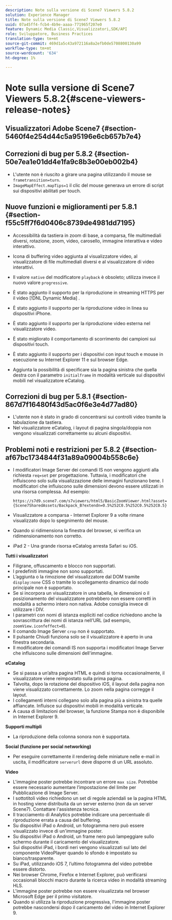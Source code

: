 ```yaml
---
description: Note sulla versione di Scene7 Viewers 5.8.2
solution: Experience Manager
title: Note sulla versione di Scene7 Viewers 5.8.2
uuid: 07a45ff4-fcb4-4b9e-aaaa-771965f207e0
feature: Dynamic Media Classic,Visualizzatori,SDK/API
role: Sviluppatore, Business Practices
translation-type: tm+mt
source-git-commit: 469d1a5c43a972116a8a2efb0de5708800130a99
workflow-type: tm+mt
source-wordcount: '634'
ht-degree: 1%

---
```



# Note sulla versione di Scene7 Viewers 5.8.2{#scene-viewers-release-notes}

## Visualizzatori Adobe Scene7 {#section-5460f4e254d44c5a95196e6cb657b7e4}

## Correzioni di bug per 5.8.2 {#section-50e7ea1e01dd4e1fa9c8b3e00eb002b4}

* L&#39;utente non è riuscito a girare una pagina utilizzando il mouse se `frametransition=turn`.
* `ImageMapEffect.mapTips=1` il clic del mouse generava un errore di script sui dispositivi abilitati per touch.

## Nuove funzioni e miglioramenti per 5.8.1 {#section-f55c5ff7f6d0406c8739de4981dd7195}

* Accessibilità da tastiera in zoom di base, a comparsa, file multimediali diversi, rotazione, zoom, video, carosello, immagine interattiva e video interattivo.
* Icona di buffering video aggiunta al visualizzatore video, al visualizzatore di file multimediali diversi e al visualizzatore di video interattivi.
* Il valore `native` del modificatore `playback` è obsoleto; utilizza invece il nuovo valore `progressive`.

* È stato aggiunto il supporto per la riproduzione in streaming HTTPS per il video [!DNL Dynamic Media] .
* È stato aggiunto il supporto per la riproduzione video in linea su dispositivi iPhone.
* È stato aggiunto il supporto per la riproduzione video esterna nel visualizzatore video.
* È stato migliorato il comportamento di scorrimento dei campioni sui dispositivi touch.
* È stato aggiunto il supporto per i dispositivi con input touch e mouse in esecuzione su Internet Explorer 11 e sul browser Edge.
* Aggiunta la possibilità di specificare sia la pagina sinistra che quella destra con il parametro `initialframe` in modalità verticale sui dispositivi mobili nel visualizzatore eCatalog.

## Correzioni di bug per 5.8.1 {#section-867d7f16480f43d5ac0f6e3e4d77ad80}

* L&#39;utente non è stato in grado di concentrarsi sui controlli video tramite la tabulazione da tastiera.
* Nel visualizzatore eCatalog, i layout di pagina singola/doppia non vengono visualizzati correttamente su alcuni dispositivi.

## Problemi noti e restrizioni per 5.8.2 {#section-af67bc1734844f31a89a09004b558c6e}

* I modificatori Image Server dei comandi IS non vengono aggiunti alla richiesta `req=set` per progettazione. Tuttavia, i modificatori che influiscono solo sulla visualizzazione delle immagini funzionano bene. I modificatori che influiscono sulle dimensioni devono essere utilizzati in una risorsa complessa. Ad esempio:

   `https://s7d9.scene7.com/s7viewers/html5/BasicZoomViewer.html?asset= {Scene7SharedAssets/Backpack_B?extendn=0.5%252C0.5%252C0.5%252C0.5}`

* Visualizzatore a comparsa - Internet Explorer 9 a volte rimane visualizzato dopo lo spegnimento del mouse.
* Quando si ridimensiona la finestra del browser, si verifica un ridimensionamento non corretto.
* iPad 2 - Una grande risorsa eCatalog arresta Safari su iOS.

**Tutti i visualizzatori**

* Filigrane, offuscamento e blocco non supportati.
* I predefiniti immagine non sono supportati.
* L’aggiunta o la rimozione del visualizzatore dal DOM tramite `display:none` CSS o tramite lo scollegamento dinamico dal nodo principale non è supportato.
* Se si incorpora un visualizzatore in una tabella, le dimensioni o il posizionamento del visualizzatore potrebbero non essere corretti in modalità a schermo intero non nativa. Adobe consiglia invece di utilizzare i DIV.
* I parametri con nomi di istanza espliciti nel codice richiedono anche la sovrascrittura dei nomi di istanza nell’URL (ad esempio, `zoomView.iconfeffect=0`).
* Il comando Image Server `crop` non è supportato.
* Il pulsante Chiudi funziona solo se il visualizzatore è aperto in una finestra secondaria.
* Il modificatore dei comandi IS non supporta i modificatori Image Server che influiscono sulle dimensioni dell&#39;immagine.

**eCatalog**

* Se si passa a un’altra pagina HTML e quindi si torna occasionalmente, il visualizzatore viene reimpostato sulla prima pagina.
* Talvolta, dopo la rotazione del dispositivo iOS, il layout della pagina non viene visualizzato correttamente. Lo zoom nella pagina corregge il layout.
* I collegamenti interni collegano solo alla pagina più a sinistra tra quelle affiancate. Influisce sui dispositivi mobili in modalità verticale.
* A causa di limitazioni del browser, la funzione Stampa non è disponibile in Internet Explorer 9.

**Supporti multipli**

* La riproduzione della colonna sonora non è supportata.

**Social (funzione per social networking)**

* Per eseguire correttamente il rendering delle miniature nelle e-mail in uscita, il modificatore `serverurl` deve disporre di un URL assoluto.

**Video**

* L&#39;immagine poster potrebbe incontrare un errore `max size`. Potrebbe essere necessario aumentare l’impostazione del limite per Pubblicazione di Image Server.
* I sottotitoli video richiedono un set di regole aziendali se la pagina HTML in hosting viene distribuita da un server esterno (non da un server Scene7). Contattare l&#39;assistenza tecnica.
* Il tracciamento di Analytics potrebbe indicare una percentuale di riproduzione errata a causa del buffering.
* Su dispositivi iPad o Android, un fotogramma nero può essere visualizzato invece di un&#39;immagine poster.
* Su dispositivi iPad o Android, un frame nero può lampeggiare sullo schermo durante il caricamento del visualizzatore.
* Sui dispositivi iPad, i bordi neri vengono visualizzati sul lato del componente VideoPlayer quando lo sfondo è impostato su bianco/trasparente.
* Su iPad, utilizzando iOS 7, l’ultimo fotogramma del video potrebbe essere distorto.
* Nei browser Chrome, Firefox e Internet Explorer, può verificarsi occasionali blocchi macro durante la ricerca video in modalità streaming HLS.
* L&#39;immagine poster potrebbe non essere visualizzata nel browser Microsoft Edge per il primo visitatore.
* Quando si utilizza la riproduzione progressiva, l&#39;immagine poster potrebbe nascondersi dopo il caricamento del video in Internet Explorer 9.

